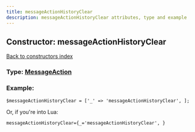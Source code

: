 ```yaml
---
title: messageActionHistoryClear
description: messageActionHistoryClear attributes, type and example
---
```

## Constructor: messageActionHistoryClear  
[Back to constructors index](index.md)






### Type: [MessageAction](../types/MessageAction.md)


### Example:

```
$messageActionHistoryClear = ['_' => 'messageActionHistoryClear', ];
```  

Or, if you're into Lua:  


```
messageActionHistoryClear={_='messageActionHistoryClear', }

```


